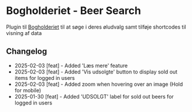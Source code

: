 # Bogholderiet - Beer Search
Plugin til [Bogholderiet](https://bogholderiet.bar/) til at søge i deres øludvalg samt tilføje shortcodes til visning af data

 ## Changelog
 - 2025-02-03 \[feat\] - Added 'Læs mere' feature
 - 2025-02-03 \[feat\] - Added 'Vis udsolgte' button to display sold out items for logged in users
 - 2025-02-03 \[feat\] - Added zoom when hovering over an image (Hold for mobile)
 - 2025-01-30 \[feat\] - Added 'UDSOLGT' label for sold out beers for logged in users